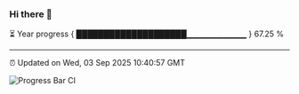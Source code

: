 ### Hi there 👋

⏳ Year progress { ████████████████████▁▁▁▁▁▁▁▁▁▁ } 67.25 %

---

⏰ Updated on Wed, 03 Sep 2025 10:40:57 GMT

![Progress Bar CI](https://github.com/IshwaranRudhara/GIT-ACTION/workflows/Progress%20Bar%20CI/badge.svg)

